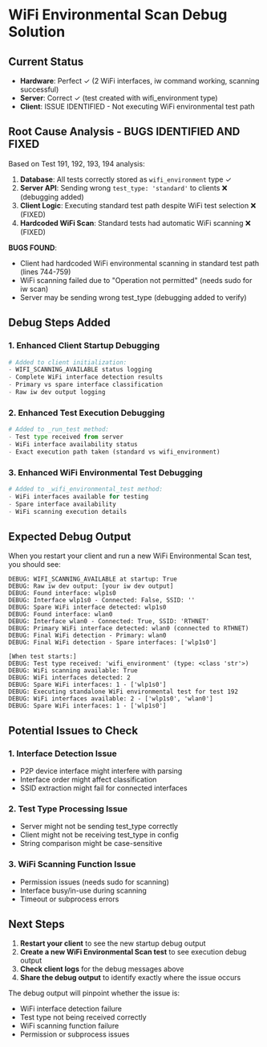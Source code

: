 # WiFi Environmental Scan Debug Solution

## Current Status
- **Hardware**: Perfect ✓ (2 WiFi interfaces, iw command working, scanning successful)
- **Server**: Correct ✓ (test created with wifi_environment type)
- **Client**: ISSUE IDENTIFIED - Not executing WiFi environmental test path

## Root Cause Analysis - BUGS IDENTIFIED AND FIXED

Based on Test 191, 192, 193, 194 analysis:
1. **Database**: All tests correctly stored as `wifi_environment` type ✓
2. **Server API**: Sending wrong `test_type: 'standard'` to clients ❌ (debugging added)
3. **Client Logic**: Executing standard test path despite WiFi test selection ❌ (FIXED)
4. **Hardcoded WiFi Scan**: Standard tests had automatic WiFi scanning ❌ (FIXED)

**BUGS FOUND**:
- Client had hardcoded WiFi environmental scanning in standard test path (lines 744-759)
- WiFi scanning failed due to "Operation not permitted" (needs sudo for iw scan)
- Server may be sending wrong test_type (debugging added to verify)

## Debug Steps Added

### 1. Enhanced Client Startup Debugging
```python
# Added to client initialization:
- WIFI_SCANNING_AVAILABLE status logging
- Complete WiFi interface detection results
- Primary vs spare interface classification
- Raw iw dev output logging
```

### 2. Enhanced Test Execution Debugging  
```python
# Added to _run_test method:
- Test type received from server
- WiFi interface availability status
- Exact execution path taken (standard vs wifi_environment)
```

### 3. Enhanced WiFi Environmental Test Debugging
```python
# Added to _wifi_environmental_test method:
- WiFi interfaces available for testing
- Spare interface availability
- WiFi scanning execution details
```

## Expected Debug Output

When you restart your client and run a new WiFi Environmental Scan test, you should see:

```
DEBUG: WIFI_SCANNING_AVAILABLE at startup: True
DEBUG: Raw iw dev output: [your iw dev output]
DEBUG: Found interface: wlp1s0
DEBUG: Interface wlp1s0 - Connected: False, SSID: ''
DEBUG: Spare WiFi interface detected: wlp1s0
DEBUG: Found interface: wlan0  
DEBUG: Interface wlan0 - Connected: True, SSID: 'RTHNET'
DEBUG: Primary WiFi interface detected: wlan0 (connected to RTHNET)
DEBUG: Final WiFi detection - Primary: wlan0
DEBUG: Final WiFi detection - Spare interfaces: ['wlp1s0']

[When test starts:]
DEBUG: Test type received: 'wifi_environment' (type: <class 'str'>)
DEBUG: WiFi scanning available: True
DEBUG: WiFi interfaces detected: 2
DEBUG: Spare WiFi interfaces: 1 - ['wlp1s0']
DEBUG: Executing standalone WiFi environmental test for test 192
DEBUG: WiFi interfaces available: 2 - ['wlp1s0', 'wlan0'] 
DEBUG: Spare WiFi interfaces: 1 - ['wlp1s0']
```

## Potential Issues to Check

### 1. Interface Detection Issue
- P2P device interface might interfere with parsing
- Interface order might affect classification
- SSID extraction might fail for connected interfaces

### 2. Test Type Processing Issue  
- Server might not be sending test_type correctly
- Client might not be receiving test_type in config
- String comparison might be case-sensitive

### 3. WiFi Scanning Function Issue
- Permission issues (needs sudo for scanning)
- Interface busy/in-use during scanning  
- Timeout or subprocess errors

## Next Steps

1. **Restart your client** to see the new startup debug output
2. **Create a new WiFi Environmental Scan test** to see execution debug output  
3. **Check client logs** for the debug messages above
4. **Share the debug output** to identify exactly where the issue occurs

The debug output will pinpoint whether the issue is:
- WiFi interface detection failure
- Test type not being received correctly  
- WiFi scanning function failure
- Permission or subprocess issues
